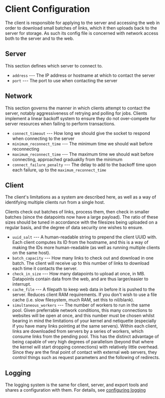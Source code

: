 Client Configuration
====================
The client is responsible for applying to the server and accessing the web in order to download small batches of links, which it then uploads back to the server for storage.  As such its config file is concerned with network access both to the server and to the web.



Server
------
This section defines which server to connect to.

 * `address` --- The IP address or hostname at which to contact the server
 * `port` --- The port to use when contacting the server


Network
-------
This section governs the manner in which clients attempt to contact the server, notably aggressiveness of retrying and polling for jobs.  Clients implement a linear backoff system to ensure they do not over-compete for server resources when failing to perform transactions.

 * `connect_timeout` --- How long we should give the socket to respond when connecting to the server
 * `minimum_reconnect_time` --- The minimum time we should wait before reconnecting
 * `maximum_reconnect_time` --- The maximum time we should wait before connecting, approached graduaklly from the minimum
 * `connect_failure_penalty` --- The delay to add to the backoff time upon each failure, up to the `maximum_reconnect_time`

Client
------
The client's limitations as a system are described here, as well as a way of identifying multiple clients run from a single host.  

Clients check out batches of links, process them, then check in smaller batches (since the datapoints now have a large payload).  The ratio of these sizes should be tuned in accordance with the filesizes being uploaded on a regular basis, and the degree of data security one wishes to ensure.

 * `uuid_salt` --- A human-readable string to prepend the client UUID with.  Each client computes its ID from the hostname, and this is a way of making the IDs more human-readable (as well as running multiple clients on the same host).
 * `batch_capacity` --- How many links to check out and download in one batch.  The client will receive up to this number of links to download each time it contacts the server.
 * `check_in_size` --- How many datapoints to upload at once, in MB.  Datapoints contain data from the web, and are thus larger/easier to interrupt.
 * `cache_file` --- A filepath to keep web data in before it is pushed to the server.  Reduces client RAM requirements.  If you don't wish to use a file cache (i.e. slow filesystem, much RAM, set this to nil/blank).
 * `simultaneous_workers` --- The number of workers to run in the same pool.  Given preferrable network conditions, this many connections to websites will be open at once, and this number must be chosen whilst bearing in mind the limitations of your kernel and netiquette (especially if you have many links pointing at the same servers).  Within each client, links are downloaded from servers by a series of workers, which consume links from the pending pool.  This has the distinct advantage of being capable of very high degrees of parallelism (beyond that where the kernel will start dropping connections) with relatively little overhead.  Since they are the final point of contact with external web servers, they control things such as request parameters and the following of redirects.


  
Logging
-------
The logging system is the same for client, server, and export tools and shares a configuration with them.  For details, see [configuring logging](log_config.html)
